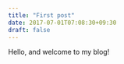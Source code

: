 ```yaml
---
title: "First post"
date: 2017-07-01T07:08:30+09:30
draft: false
---
```


Hello, and welcome to my blog!